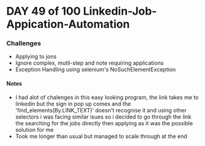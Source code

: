 # DAY 49 of 100 Linkedin-Job-Appication-Automation


### Challenges
- Applying to jons
- Ignore complex, mutli-step and note requiring applications
- Exception Handling using selenium's NoSuchElementException

#### Notes
- I had alot of chalenges in this easy looking program, the link takes me to linkedin but the sign in pop up comes and the 'find_elements(By.LINK_TEXT)' doesn't recognise it and using other selectors i was facing similar isues so i decided to go through the link the searching for the jobs directly then applying as it was the possible solution for me
- Took me longer than usual but managed to scale through at the end
